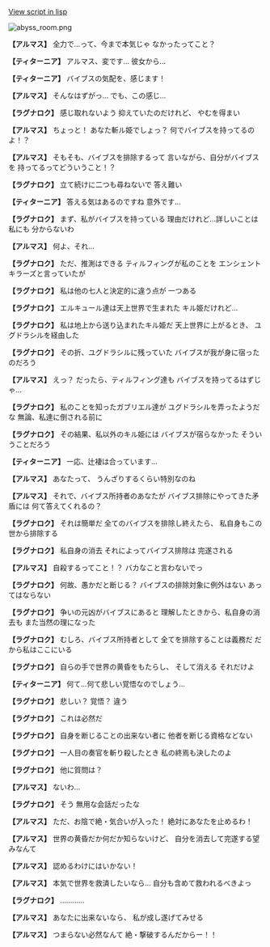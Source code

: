 [View script in lisp](../scripts/110160541.txt)

![abyss_room.png](../images/backgrounds/abyss_room.png)

**【アルマス】**
全力で…って、今まで本気じゃ
なかったってこと？

**【ティターニア】**
アルマス、変です…
彼女から…

**【ティターニア】**
バイブスの気配を、感じます！

**【アルマス】**
そんなはずがっ…
でも、この感じ…

**【ラグナロク】**
感じ取れないよう
抑えていたのだけれど、
やむを得まい

**【アルマス】**
ちょっと！
あなた斬ル姫でしょっ？
何でバイブスを持ってるのよ！？

**【アルマス】**
そもそも、バイブスを排除するって
言いながら、自分がバイブスを
持ってるってどういうこと！？

**【ラグナロク】**
立て続けに二つも尋ねないで
答え難い

**【ティターニア】**
答える気はあるのですね
意外です…

**【ラグナロク】**
まず、私がバイブスを持っている
理由だけれど…詳しいことは私にも
分からないわ

**【アルマス】**
何よ、それ…

**【ラグナロク】**
ただ、推測はできる
ティルフィングが私のことを
エンシェントキラーズと言っていたが

**【ラグナロク】**
私は他の七人と決定的に違う点が
一つある

**【ラグナロク】**
エルキュール達は天上世界で生まれた
キル姫だけれど…

**【ラグナロク】**
私は地上から送り込まれたキル姫だ
天上世界に上がるとき、
ユグドラシルを経由した

**【ラグナロク】**
その折、ユグドラシルに残っていた
バイブスが我が身に宿ったのだろう

**【アルマス】**
えっ？
だったら、ティルフィング達も
バイブスを持ってるはずじゃ…

**【ラグナロク】**
私のことを知ったガブリエル達が
ユグドラシルを弄ったようだな
無論、私達に倒される前に

**【ラグナロク】**
その結果、私以外のキル姫には
バイブスが宿らなかった
そういうことだろう

**【ティターニア】**
一応、辻褄は合っています…

**【アルマス】**
あなたって、
うんざりするくらい特別なのね

**【アルマス】**
それで、バイブス所持者のあなたが
バイブス排除にやってきた矛盾には
何て答えてくれるの？

**【ラグナロク】**
それは簡単だ
全てのバイブスを排除し終えたら、
私自身もこの世から排除する

**【ラグナロク】**
私自身の消去
それによってバイブス排除は
完遂される

**【アルマス】**
自殺するってこと！？
バカなこと言わないでっ

**【ラグナロク】**
何故、愚かだと断じる？
バイブスの排除対象に例外はない
あってはならない

**【ラグナロク】**
争いの元凶がバイブスにあると
理解したときから、私自身の消去も
また当然の理になった

**【ラグナロク】**
むしろ、バイブス所持者として
全てを排除することは義務だ
だから私はここにいる

**【ラグナロク】**
自らの手で世界の黄昏をもたらし、
そして消える
それだけよ

**【ティターニア】**
何て…何て悲しい覚悟なのでしょう…

**【ラグナロク】**
悲しい？
覚悟？
違う

**【ラグナロク】**
これは必然だ

**【ラグナロク】**
自身を断じることの出来ない者に
他者を断じる資格などない

**【ラグナロク】**
一人目の奏官を斬り殺したとき
私の終焉も決したのよ

**【ラグナロク】**
他に質問は？

**【アルマス】**
ないわ…

**【ラグナロク】**
そう
無用な会話だったな

**【アルマス】**
ただ、お陰で絶・気合いが入った！
絶対にあなたを止めるわ！

**【アルマス】**
世界の黄昏だか何だか知らないけど、
自分を消去して完遂する望みなんて

**【アルマス】**
認めるわけにはいかない！

**【アルマス】**
本気で世界を救済したいなら…
自分も含めて救われるべきよっ

**【ラグナロク】**
…………

**【アルマス】**
あなたに出来ないなら、
私が成し遂げてみせる

**【アルマス】**
つまらない必然なんて
絶・撃破するんだからー！！